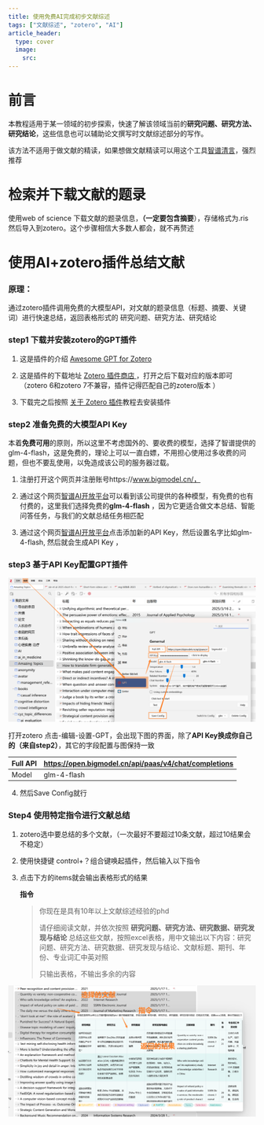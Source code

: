 ```yaml
---
title: 使用免费AI完成初步文献综述
tags: ["文献综述", "zotero", "AI"]
article_header:
  type: cover
  image:
    src: 
---
```




# 前言

本教程适用于某一领域的初步探索，快速了解该领域当前的**研究问题、研究方法、研究结论**，这些信息也可以辅助论文撰写时文献综述部分的写作。

该方法不适用于做文献的精读，如果想做文献精读可以用这个工具[智谱清言](https://chatglm.cn/main/doc?lang=zh)，强烈推荐



# 检索并下载文献的题录

使用web of science 下载文献的题录信息，**（一定要包含摘要**），存储格式为.ris 然后导入到zotero。这个步骤相信大多数人都会，就不再赘述



# 使用AI+zotero插件总结文献

### 原理：

通过zotero插件调用免费的大模型API，对文献的题录信息（标题、摘要、关键词）进行快速总结，返回表格形式的 研究问题、研究方法、研究结论

### step1 下载并安装zotero的GPT插件

1. 这是插件的介绍 [Awesome GPT for Zotero](https://zotero-chinese.com/user-guide/plugins/zotero-gpt.html)

2. 这是插件的下载地址 [Zotero 插件商店 ](https://zotero-chinese.com/plugins/)，打开之后下载对应的版本即可（zotero 6和zotero 7不兼容，插件记得匹配自己的zotero版本 ）

3. 下载完之后按照  [关于 Zotero 插件](https://zotero-chinese.com/user-guide/plugins/about-plugin)教程去安装插件

### step2 准备免费的大模型API Key

本着**免费可用**的原则，所以这里不考虑国外的、要收费的模型，选择了智谱提供的glm-4-flash，这是免费的，理论上可以一直白嫖，不用担心使用过多收费的问题，但也不要乱使用，以免造成该公司的服务器过载。

1. 注册打开这个网页并注册账号https://www.bigmodel.cn/，

2. 通过这个网页[智谱AI开放平台](https://www.bigmodel.cn/console/modelcenter/square)可以看到该公司提供的各种模型，有免费的也有付费的，这里我们选择免费的**glm-4-flash** ，因为它更适合做文本总结、智能问答任务，与我们的文献总结任务相匹配

3. 通过这个网页[智谱AI开放平台](https://www.bigmodel.cn/usercenter/proj-mgmt/apikeys)点击添加新的API Key，然后设置名字比如glm-4-flash, 然后就会生成API Key ，

### step3 基于API Key配置GPT插件

![](/assets/images/zotero/ai_literature_review/1.png)

打开zotero 点击-编辑-设置-GPT，会出现下图的界面，除了**API Key换成你自己的（来自step2）**，其它的字段配置与图保持一致

| Full API | https://open.bigmodel.cn/api/paas/v4/chat/completions |
| -------- | ----------------------------------------------------- |
| Model    | glm-4-flash                                           |

4. 然后Save Config就行



### Step4 使用特定指令进行文献总结

1. zotero选中要总结的多个文献，（一次最好不要超过10条文献，超过10结果会不稳定）

2. 使用快捷键 control+？组合键唤起插件，然后输入以下指令

3. 点击下方的items就会输出表格形式的结果

   **指令**

   > 你现在是具有10年以上文献综述经验的phd
   >
   > 请仔细阅读文献，并依次按照 **研究问题、研究方法、研究数据、研究发现与结论** 总结这些文献，按照excel表格，用中文输出以下内容：研究问题、研究方法、研究数据、研究发现与结论、文献标题、期刊、年份、专业词汇中英对照
   >
   > 只输出表格，不输出多余的内容

![](/assets/images/zotero/ai_literature_review/2.png)

